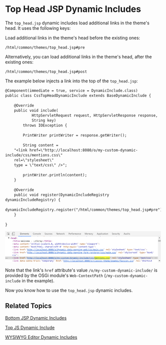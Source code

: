 # Top Head JSP Dynamic Includes [](id=top-head-jsp-dynamic-includes)

The `top_head.jsp` dynamic includes load additional links in the theme's head.
It uses the following keys: 

Load additional links in the theme's head before the existing ones:

    /html/common/themes/top_head.jsp#pre

Alternatively, you can load additional links in the theme's head, after the 
existing ones:

    /html/common/themes/top_head.jsp#post

The example below injects a link into the top of the `top_head.jsp`:

    @Component(immediate = true, service = DynamicInclude.class)
    public class CssTopHeadDynamicInclude extends BaseDynamicInclude {

    	@Override
    	public void include(
    			HttpServletRequest request, HttpServletResponse response,
    			String key)
    		throws IOException {

    		PrintWriter printWriter = response.getWriter();

    		String content = 
        "<link href=\"http://localhost:8080/o/my-custom-dynamic-include/css/mentions.css\" 
        rel=\"stylesheet\" 
        type = \"text/css\" />";
        
    		printWriter.println(content);
    	}

    	@Override
    	public void register(DynamicIncludeRegistry dynamicIncludeRegistry) {
    		dynamicIncludeRegistry.register("/html/common/themes/top_head.jsp#pre");
    	}
      
    }
 
![Figure 1: The top_head pre key loads additional CSS and HTML resources in the head of the theme.](../../../images/dynamic-include-top-head-pre-mentions-css.png) 

Note that the link's `href` attribute's value 
`/o/my-custom-dynamic-include/` is provided by the OSGi module's 
`Web-ContextPath` (`/my-custom-dynamic-include` in the example).

Now you know how to use the `top_head.jsp` dynamic includes.

## Related Topics [](id=related-topics)

[Bottom JSP Dynamic Includes](develop/tutorials/-/knowledge_base/7-1/bottom-jsp-dynamic-includes)

[Top JS Dynamic Include](develop/tutorials/-/knowledge_base/7-1/top-js-dynamic-include)

[WYSIWYG Editor Dynamic Includes](develop/tutorials/-/knowledge_base/7-1/wysiwyg-editor-dynamic-includes)
